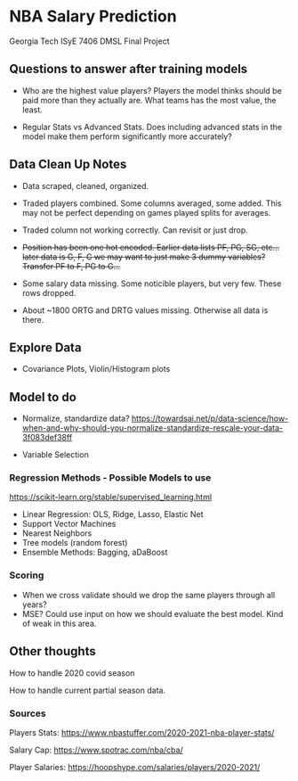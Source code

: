# NBA Salary Prediction

Georgia Tech ISyE 7406 DMSL Final Project

## Questions to answer after training models

* Who are the highest value players?  Players the model thinks should be paid more than they actually are.  What teams has the most value, the least.  

* Regular Stats vs Advanced Stats.  Does including advanced stats in the model make them perform significantly more accurately?  

## Data Clean Up Notes

* Data scraped, cleaned, organized. 

* Traded players combined.  Some columns averaged, some added.  This may not be perfect depending on games played splits for averages.  

* Traded column not working correctly.  Can revisit or just drop.  

* ~~Position has been one hot encoded.  Earlier data lists PF, PG, SG, etc...  later data is G, F, C we may want to just make 3 dummy variables?  Transfer PF to F, PG to G...~~

* Some salary data missing.  Some noticible players, but very few.  These rows dropped. 

* About ~1800 ORTG and DRTG values missing.  Otherwise all data is there.  

## Explore Data

* Covariance Plots, Violin/Histogram plots

## Model to do

* Normalize, standardize data? https://towardsai.net/p/data-science/how-when-and-why-should-you-normalize-standardize-rescale-your-data-3f083def38ff

* Variable Selection

### Regression Methods - Possible Models to use

https://scikit-learn.org/stable/supervised_learning.html

* Linear Regression: OLS, Ridge, Lasso, Elastic Net
* Support Vector Machines
* Nearest Neighbors
* Tree models (random forest)
* Ensemble Methods: Bagging, aDaBoost

### Scoring

* When we cross validate should we drop the same players through all years?
* MSE?  Could use input on how we should evaluate the best model.  Kind of weak in this area.  

## Other thoughts

How to handle 2020 covid season

How to handle current partial season data.  

### Sources

Players Stats:
https://www.nbastuffer.com/2020-2021-nba-player-stats/

Salary Cap:
https://www.spotrac.com/nba/cba/

Player Salaries:
https://hoopshype.com/salaries/players/2020-2021/

